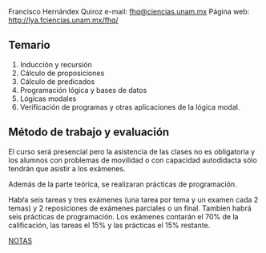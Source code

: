 Francisco Hernándex Quiroz
e-mail: fhq@ciencias.unam.mx
Página web: http://lya.fciencias.unam.mx/fhq/

## Temario

1. Inducción y recursión
2. Cálculo de proposiciones
3. Cálculo de predicados
4. Programación lógica y bases de datos
5. Lógicas modales
6. Verificación de programas y otras aplicaciones de la lógica modal.

## Método de trabajo y evaluación

El curso será presencial pero la asistencia de las clases no es obligatoria y
los alumnos con problemas de movilidad o con capacidad autodidacta sólo tendrán
que asistir a los exámenes.

Además de la parte teórica, se realizaran prácticas de programación.

Habŕa seis tareas y tres exámenes (una tarea por tema y un examen cada 2 temas)
y 2 reposiciones de exámenes parciales o un final. Tambien habrá seis prácticas
de programación. Los exámenes contarán el 70% de la calificación, las tareas el
15% y las prácticas el 15% restante.

[NOTAS](Logica%20Computacional.md)